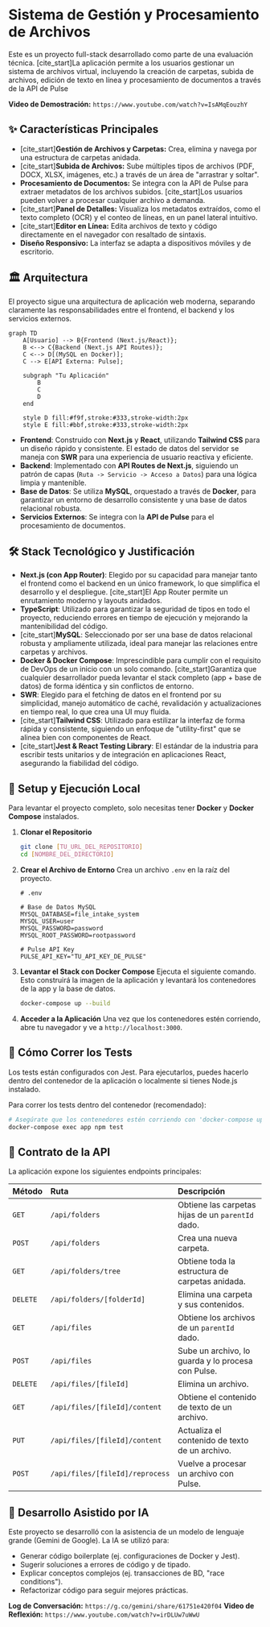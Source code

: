 # Sistema de Gestión y Procesamiento de Archivos

Este es un proyecto full-stack desarrollado como parte de una evaluación técnica. [cite_start]La aplicación permite a los usuarios gestionar un sistema de archivos virtual, incluyendo la creación de carpetas, subida de archivos, edición de texto en línea y procesamiento de documentos a través de la API de Pulse

**Video de Demostración:** `https://www.youtube.com/watch?v=IsAMqEouzhY`

## ✨ Características Principales

* [cite_start]**Gestión de Archivos y Carpetas:** Crea, elimina y navega por una estructura de carpetas anidada. 
* [cite_start]**Subida de Archivos:** Sube múltiples tipos de archivos (PDF, DOCX, XLSX, imágenes, etc.) a través de un área de "arrastrar y soltar". 
* **Procesamiento de Documentos:** Se integra con la API de Pulse para extraer metadatos de los archivos subidos. [cite_start]Los usuarios pueden volver a procesar cualquier archivo a demanda. 
* [cite_start]**Panel de Detalles:** Visualiza los metadatos extraídos, como el texto completo (OCR) y el conteo de líneas, en un panel lateral intuitivo. 
* [cite_start]**Editor en Línea:** Edita archivos de texto y código directamente en el navegador con resaltado de sintaxis. 
* **Diseño Responsivo:** La interfaz se adapta a dispositivos móviles y de escritorio.

## 🏛️ Arquitectura

El proyecto sigue una arquitectura de aplicación web moderna, separando claramente las responsabilidades entre el frontend, el backend y los servicios externos.

```mermaid
graph TD
    A[Usuario] --> B{Frontend (Next.js/React)};
    B <--> C{Backend (Next.js API Routes)};
    C <--> D[(MySQL en Docker)];
    C --> E[API Externa: Pulse];

    subgraph "Tu Aplicación"
        B
        C
        D
    end

    style D fill:#f9f,stroke:#333,stroke-width:2px
    style E fill:#bbf,stroke:#333,stroke-width:2px
```

* **Frontend**: Construido con **Next.js** y **React**, utilizando **Tailwind CSS** para un diseño rápido y consistente. El estado de datos del servidor se maneja con **SWR** para una experiencia de usuario reactiva y eficiente.
* **Backend**: Implementado con **API Routes de Next.js**, siguiendo un patrón de capas (`Ruta -> Servicio -> Acceso a Datos`) para una lógica limpia y mantenible.
* **Base de Datos**: Se utiliza **MySQL**, orquestado a través de **Docker**, para garantizar un entorno de desarrollo consistente y una base de datos relacional robusta.
* **Servicios Externos**: Se integra con la **API de Pulse** para el procesamiento de documentos.

## 🛠️ Stack Tecnológico y Justificación

* **Next.js (con App Router)**: Elegido por su capacidad para manejar tanto el frontend como el backend en un único framework, lo que simplifica el desarrollo y el despliegue. [cite_start]El App Router permite un enrutamiento moderno y layouts anidados. 
* **TypeScript**: Utilizado para garantizar la seguridad de tipos en todo el proyecto, reduciendo errores en tiempo de ejecución y mejorando la mantenibilidad del código.
* [cite_start]**MySQL**: Seleccionado por ser una base de datos relacional robusta y ampliamente utilizada, ideal para manejar las relaciones entre carpetas y archivos. 
* **Docker & Docker Compose**: Imprescindible para cumplir con el requisito de DevOps de un inicio con un solo comando. [cite_start]Garantiza que cualquier desarrollador pueda levantar el stack completo (app + base de datos) de forma idéntica y sin conflictos de entorno. 
* **SWR**: Elegido para el fetching de datos en el frontend por su simplicidad, manejo automático de caché, revalidación y actualizaciones en tiempo real, lo que crea una UI muy fluida.
* [cite_start]**Tailwind CSS**: Utilizado para estilizar la interfaz de forma rápida y consistente, siguiendo un enfoque de "utility-first" que se alinea bien con componentes de React. 
* [cite_start]**Jest & React Testing Library**: El estándar de la industria para escribir tests unitarios y de integración en aplicaciones React, asegurando la fiabilidad del código. 

## 🚀 Setup y Ejecución Local

Para levantar el proyecto completo, solo necesitas tener **Docker** y **Docker Compose** instalados.

1.  **Clonar el Repositorio**
    ```bash
    git clone [TU_URL_DEL_REPOSITORIO]
    cd [NOMBRE_DEL_DIRECTORIO]
    ```

2.  **Crear el Archivo de Entorno**
    Crea un archivo `.env` en la raíz del proyecto.

    ```env
    # .env

    # Base de Datos MySQL
    MYSQL_DATABASE=file_intake_system
    MYSQL_USER=user
    MYSQL_PASSWORD=password
    MYSQL_ROOT_PASSWORD=rootpassword

    # Pulse API Key
    PULSE_API_KEY="TU_API_KEY_DE_PULSE"
    ```

3.  **Levantar el Stack con Docker Compose**
    Ejecuta el siguiente comando. Esto construirá la imagen de la aplicación y levantará los contenedores de la app y la base de datos.
    ```bash
    docker-compose up --build
    ```

4.  **Acceder a la Aplicación**
    Una vez que los contenedores estén corriendo, abre tu navegador y ve a `http://localhost:3000`.

## 🧪 Cómo Correr los Tests

Los tests están configurados con Jest. Para ejecutarlos, puedes hacerlo dentro del contenedor de la aplicación o localmente si tienes Node.js instalado.

Para correr los tests dentro del contenedor (recomendado):
```bash
# Asegúrate que los contenedores estén corriendo con 'docker-compose up'
docker-compose exec app npm test
```

## 📄 Contrato de la API

La aplicación expone los siguientes endpoints principales:

| Método | Ruta                      | Descripción                                        |
| :----- | :------------------------ | :------------------------------------------------- |
| `GET`  | `/api/folders`            | Obtiene las carpetas hijas de un `parentId` dado.  |
| `POST` | `/api/folders`            | Crea una nueva carpeta.                            |
| `GET`  | `/api/folders/tree`       | Obtiene toda la estructura de carpetas anidada.    |
| `DELETE`| `/api/folders/[folderId]`| Elimina una carpeta y sus contenidos.              |
| `GET`  | `/api/files`              | Obtiene los archivos de un `parentId` dado.        |
| `POST` | `/api/files`              | Sube un archivo, lo guarda y lo procesa con Pulse. |
| `DELETE`| `/api/files/[fileId]`    | Elimina un archivo.                                |
| `GET`  | `/api/files/[fileId]/content`| Obtiene el contenido de texto de un archivo.    |
| `PUT`  | `/api/files/[fileId]/content`| Actualiza el contenido de texto de un archivo.     |
| `POST` | `/api/files/[fileId]/reprocess`| Vuelve a procesar un archivo con Pulse.        |


## 🤖 Desarrollo Asistido por IA

Este proyecto se desarrolló con la asistencia de un modelo de lenguaje grande (Gemini de Google). La IA se utilizó para:
* Generar código boilerplate (ej. configuraciones de Docker y Jest).
* Sugerir soluciones a errores de código y de tipado.
* Explicar conceptos complejos (ej. transacciones de BD, "race conditions").
* Refactorizar código para seguir mejores prácticas.

**Log de Conversación:** `https://g.co/gemini/share/61751e420f04`
**Video de Reflexión:** `https://www.youtube.com/watch?v=irDLUw7uWwU`